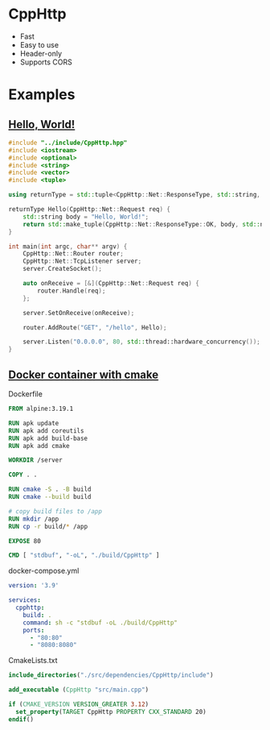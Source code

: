 # CppHttp
- Fast
- Easy to use
- Header-only
- Supports CORS

# Examples

## [Hello, World!](https://github.com/ISBachvarov21/CppHttp/tree/main/CppHttp/CppHttp/examples/hello)
```cpp
#include "../include/CppHttp.hpp"
#include <iostream>
#include <optional>
#include <string>
#include <vector>
#include <tuple>

using returnType = std::tuple<CppHttp::Net::ResponseType, std::string, std::optional<std::vector<std::string>>>;

returnType Hello(CppHttp::Net::Request req) {
	std::string body = "Hello, World!";
	return std::make_tuple(CppHttp::Net::ResponseType::OK, body, std::nullopt);
}

int main(int argc, char** argv) {
	CppHttp::Net::Router router;
	CppHttp::Net::TcpListener server;
	server.CreateSocket();

	auto onReceive = [&](CppHttp::Net::Request req) {
		router.Handle(req);
	};

	server.SetOnReceive(onReceive);

	router.AddRoute("GET", "/hello", Hello);

	server.Listen("0.0.0.0", 80, std::thread::hardware_concurrency());
}
```
## [Docker container with cmake](https://github.com/ISBachvarov21/CppHttp/tree/main/CppHttp/CppHttp/examples/docker)

Dockerfile
```dockerfile
FROM alpine:3.19.1

RUN apk update
RUN apk add coreutils
RUN apk add build-base
RUN apk add cmake

WORKDIR /server

COPY . .

RUN cmake -S . -B build
RUN cmake --build build

# copy build files to /app
RUN mkdir /app
RUN cp -r build/* /app

EXPOSE 80

CMD [ "stdbuf", "-oL", "./build/CppHttp" ]
```

docker-compose.yml
```yaml
version: '3.9'

services:
  cpphttp:
    build: .
    command: sh -c "stdbuf -oL ./build/CppHttp"
    ports:
      - "80:80"
      - "8080:8080"
```

CmakeLists.txt
```cmake
include_directories("./src/dependencies/CppHttp/include")

add_executable (CppHttp "src/main.cpp")

if (CMAKE_VERSION VERSION_GREATER 3.12)
  set_property(TARGET CppHttp PROPERTY CXX_STANDARD 20)
endif()
```